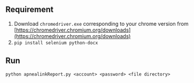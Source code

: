 ## Requirement
1. Download `chromedriver.exe` corresponding to your chrome version from [https://chromedriver.chromium.org/downloads](https://chromedriver.chromium.org/downloads)
2. `pip install selenium python-docx`
## Run
```!
python apnealinkReport.py <account> <password> <file directory>
```
